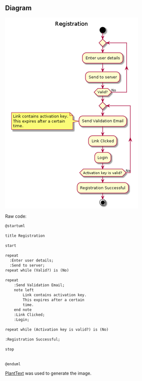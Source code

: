 
## Diagram

![Registration](registration.png)

Raw code:
```
@startuml

title Registration

start

repeat
  :Enter user details;
  :Send to server;
repeat while (Valid?) is (No)

repeat
    :Send Validation Email;
    note left
        Link contains activation key.
        This expires after a certain
        time.
    end note
    :Link Clicked;
    :Login;

repeat while (Activation key is valid?) is (No)

:Registration Successful;

stop


@enduml
```

[PlantText](https://www.planttext.com/) was used to generate the image.
